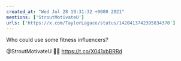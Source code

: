 ```yaml
---
created_at: "Wed Jul 28 19:31:32 +0000 2021"
mentions: ['StroutMotivateU']
urls: ['https://x.com/TaylorLagace/status/1420413742395834370']
---
```


Who could use some fitness influencers?

@StroutMotivateU 👀👀 https://t.co/X041xbBRRd